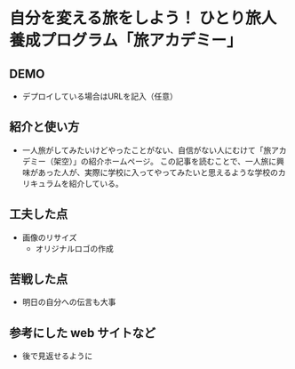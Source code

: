 # 自分を変える旅をしよう！ ひとり旅人養成プログラム「旅アカデミー」

## DEMO

  - デプロイしている場合はURLを記入（任意）

## 紹介と使い方

  - 一人旅がしてみたいけどやったことがない、自信がない人にむけて「旅アカデミー（架空）」の紹介ホームページ。
    この記事を読むことで、一人旅に興味があった人が、実際に学校に入ってやってみたいと思えるような学校のカリキュラムを紹介している。

## 工夫した点

  - 画像のリサイズ
    - オリジナルロゴの作成


## 苦戦した点

  - 明日の自分への伝言も大事

## 参考にした web サイトなど

  - 後で見返せるように

